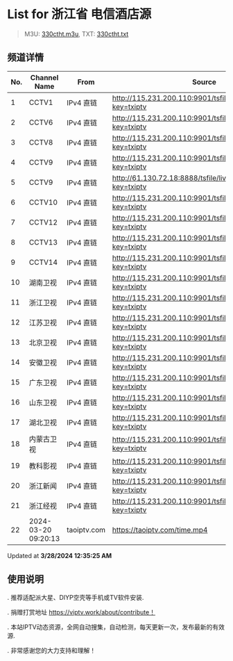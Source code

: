 # List for **浙江省 电信酒店源**

> M3U: [330ctht.m3u](/330ctht.m3u), TXT: [330ctht.txt](/txt/330ctht.txt)

## 频道详情

| No. | Channel Name | From | Source |
| --- | ------------ | ---- | ------ |
| 1 | CCTV1 | IPv4 直链 | <http://115.231.200.110:9901/tsfile/live/0001_1.m3u8?key=txiptv> |
| 2 | CCTV6 | IPv4 直链 | <http://115.231.200.110:9901/tsfile/live/0006_1.m3u8?key=txiptv> |
| 3 | CCTV8 | IPv4 直链 | <http://115.231.200.110:9901/tsfile/live/0008_1.m3u8?key=txiptv> |
| 4 | CCTV9 | IPv4 直链 | <http://115.231.200.110:9901/tsfile/live/0009_1.m3u8?key=txiptv> |
| 5 | CCTV9 | IPv4 直链 | <http://61.130.72.18:8888/tsfile/live/0009_1.m3u8?key=txiptv> |
| 6 | CCTV10 | IPv4 直链 | <http://115.231.200.110:9901/tsfile/live/0010_1.m3u8?key=txiptv> |
| 7 | CCTV12 | IPv4 直链 | <http://115.231.200.110:9901/tsfile/live/0012_1.m3u8?key=txiptv> |
| 8 | CCTV13 | IPv4 直链 | <http://115.231.200.110:9901/tsfile/live/0013_1.m3u8?key=txiptv> |
| 9 | CCTV14 | IPv4 直链 | <http://115.231.200.110:9901/tsfile/live/0014_1.m3u8?key=txiptv> |
| 10 | 湖南卫视 | IPv4 直链 | <http://115.231.200.110:9901/tsfile/live/0128_1.m3u8?key=txiptv> |
| 11 | 浙江卫视 | IPv4 直链 | <http://115.231.200.110:9901/tsfile/live/0115_1.m3u8?key=txiptv> |
| 12 | 江苏卫视 | IPv4 直链 | <http://115.231.200.110:9901/tsfile/live/0127_1.m3u8?key=txiptv> |
| 13 | 北京卫视 | IPv4 直链 | <http://115.231.200.110:9901/tsfile/live/0122_1.m3u8?key=txiptv> |
| 14 | 安徽卫视 | IPv4 直链 | <http://115.231.200.110:9901/tsfile/live/0130_1.m3u8?key=txiptv> |
| 15 | 广东卫视 | IPv4 直链 | <http://115.231.200.110:9901/tsfile/live/0125_1.m3u8?key=txiptv> |
| 16 | 山东卫视 | IPv4 直链 | <http://115.231.200.110:9901/tsfile/live/0131_1.m3u8?key=txiptv> |
| 17 | 湖北卫视 | IPv4 直链 | <http://115.231.200.110:9901/tsfile/live/0132_1.m3u8?key=txiptv> |
| 18 | 内蒙古卫视 | IPv4 直链 | <http://115.231.200.110:9901/tsfile/live/0109_1.m3u8?key=txiptv> |
| 19 | 教科影视 | IPv4 直链 | <http://115.231.200.110:9901/tsfile/live/1005_1.m3u8?key=txiptv> |
| 20 | 浙江新闻 | IPv4 直链 | <http://115.231.200.110:9901/tsfile/live/1006_1.m3u8?key=txiptv> |
| 21 | 浙江经视 | IPv4 直链 | <http://115.231.200.110:9901/tsfile/live/1004_1.m3u8?key=txiptv> |
| 22 | 2024-03-20 09:20:13 | taoiptv.com | <https://taoiptv.com/time.mp4> |

Updated at **3/28/2024 12:35:25 AM**

## 使用说明

. 推荐适配派大星、DIYP空壳等手机或TV软件安装.

. 捐赠打赏地址 https://viptv.work/about/contribute！

. 本站IPTV动态资源，全网自动搜集，自动检测，每天更新一次，发布最新的有效源.

. 非常感谢您的大力支持和理解！